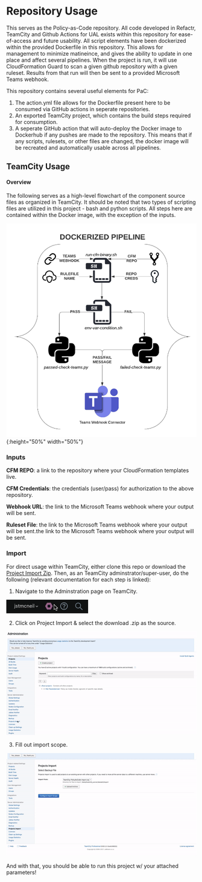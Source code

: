 # Repository Usage
This serves as the Policy-as-Code repository. All code developed in Refactr, TeamCity and Github Actions for UAL exists within this repository for ease-of-access and future usability. All script elements have been dockerized within the provided Dockerfile in this repository. This allows for management to minimize matineince, and gives the ability to update in one place and affect several pipelines. When the project is run, it will use CloudFormation Guard to scan a given github repository with a given ruleset. Results from that run will then be sent to a provided Microsoft Teams webhook.

This repository contains several useful elements for PaC:
1. The action.yml file allows for the Dockerfile present here to be consumed via GitHub actions in seperate repositories.
2. An exported TeamCity project, which contains the build steps required for consumption.
3. A seperate GitHub action that will auto-deploy the Docker image to Dockerhub if any pushes are made to the repository. This means that if any scripts, rulesets, or other files are changed, the docker image will be recreated and automatically usable across all pipelines. 

## TeamCity Usage
#### Overview
The following serves as a high-level flowchart of the component source files as organized in TeamCity. It should be noted that two types of scripting files are utilized in this project - bash and python scripts. All steps here are contained within the Docker image, with the exception of the inputs.

![alt text](https://github.com/jstmcneil/Github-Action/blob/main/res/pac-flow-readme.png){:height="50%" width="50%"}

### Inputs 
**CFM REPO**: a link to the repository where your CloudFormation templates live.

**CFM Credentials**: the credentials (user/pass) for authorization to the above repository.

**Webhook URL**: the link to the Microsoft Teams webhook where your output will be sent.

**Ruleset File**: the link to the Microsoft Teams webhook where your output will be sent.the link to the Microsoft Teams webhook where your output will be sent.

### Import
For direct usage within TeamCity, either clone this repo or download the [Project Import Zip](TeamCity-PaC-Dockerized.zip). Then, as an TeamCity adminstrator/super-user, do the following (relevant documentation for each step is linked):
1. Navigate to the Adminstration page on TeamCity.

![alt text](/res/admin-page-gif.gif)

2. Click on Project Import & select the download .zip as the source.

![alt text](/res/project-import.gif)

3. Fill out import scope.

![alt text](/res/actual-import.gif)

And with that, you should be able to run this project w/ your attached parameters!
